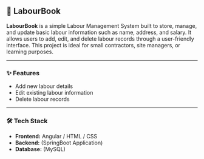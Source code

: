 ## 📘 LabourBook

**LabourBook** is a simple Labour Management System built to store, manage, and update basic labour information such as name, address, and salary. It allows users to add, edit, and delete labour records through a user-friendly interface. This project is ideal for small contractors, site managers, or learning purposes.

---

### ✨ Features

* Add new labour details
* Edit existing labour information
* Delete labour records

---

### 🛠️ Tech Stack

* **Frontend:** Angular / HTML / CSS
* **Backend:** (SpringBoot Application)
* **Database:** (MySQL)
